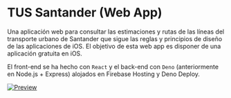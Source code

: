 # TUS Santander (Web App)

Una aplicación web para consultar las estimaciones y rutas de las líneas del transporte urbano de Santander que sigue las reglas y principios de diseño de las aplicaciones de iOS. El objetivo de esta web app es disponer de una aplicación gratuita en iOS.

El front-end se ha hecho con `React` y el back-end con `Deno` (anteriormente en Node.js + Express) alojados en Firebase Hosting y Deno Deploy.

[![Preview](http://img.youtube.com/vi/R11FHYhwwjY/0.jpg)](https://youtu.be/R11FHYhwwjY)
